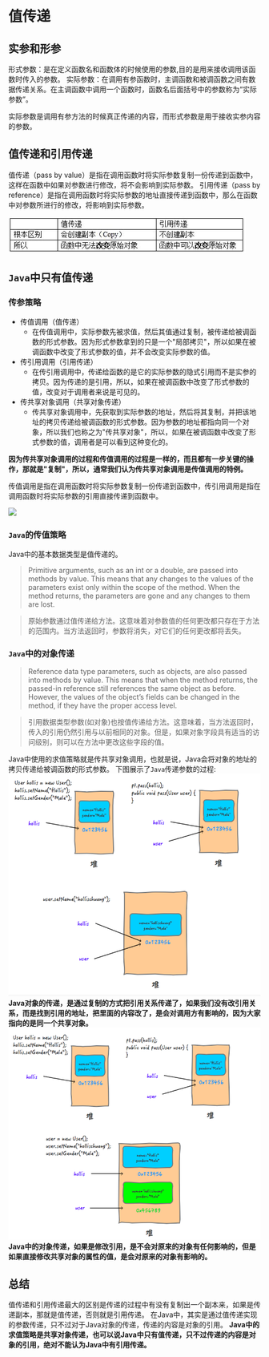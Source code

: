 # 值传递

## 实参和形参
形式参数：是在定义函数名和函数体的时候使用的参数,目的是用来接收调用该函数时传入的参数。
实际参数：在调用有参函数时，主调函数和被调函数之间有数据传递关系。在主调函数中调用一个函数时，函数名后面括号中的参数称为“实际参数”。

实际参数是调用有参方法的时候真正传递的内容，而形式参数是用于接收实参内容的参数。

## 值传递和引用传递
值传递（pass by value）是指在调用函数时将实际参数复制一份传递到函数中，这样在函数中如果对参数进行修改，将不会影响到实际参数。
引用传递（pass by reference）是指在调用函数时将实际参数的地址直接传递到函数中，那么在函数中对参数所进行的修改，将影响到实际参数。

![](2021-01-22-10-54-56.png)

## `Java`中只有值传递

### 传参策略
+ 传值调用（值传递）
    + 在传值调用中，实际参数先被求值，然后其值通过复制，被传递给被调函数的形式参数。因为形式参数拿到的只是一个"局部拷贝"，所以如果在被调函数中改变了形式参数的值，并不会改变实际参数的值。
+ 传引用调用（引用传递）
    + 在传引用调用中，传递给函数的是它的实际参数的隐式引用而不是实参的拷贝。因为传递的是引用，所以，如果在被调函数中改变了形式参数的值，改变对于调用者来说是可见的。
+ 传共享对象调用（共享对象传递）
    + 传共享对象调用中，先获取到实际参数的地址，然后将其复制，并把该地址的拷贝传递给被调函数的形式参数。因为参数的地址都指向同一个对象，所以我们也称之为"传共享对象"，所以，如果在被调函数中改变了形式参数的值，调用者是可以看到这种变化的。

**因为传共享对象调用的过程和传值调用的过程是一样的，而且都有一步关键的操作，那就是"复制"，所以，通常我们认为传共享对象调用是传值调用的特例。**

传值调用是指在调用函数时将实际参数复制一份传递到函数中，传引用调用是指在调用函数时将实际参数的引用直接传递到函数中。

![](https://media.giphy.com/media/I11sJkXFMZqBVeTnNZ/giphy.gif)


### `Java`的传值策略
Java中的基本数据类型是值传递的。
> Primitive arguments, such as an int or a double, are passed into methods by value. This means that any changes to the values of the parameters exist only within the scope of the method. When the method returns, the parameters are gone and any changes to them are lost.

> 原始参数通过值传递给方法。这意味着对参数值的任何更改都只存在于方法的范围内。当方法返回时，参数将消失，对它们的任何更改都将丢失。

### `Java`中的对象传递
> Reference data type parameters, such as objects, are also passed into methods by value. This means that when the method returns, the passed-in reference still references the same object as before. However, the values of the object’s fields can be changed in the method, if they have the proper access level.

> 引用数据类型参数(如对象)也按值传递给方法。这意味着，当方法返回时，传入的引用仍然引用与以前相同的对象。但是，如果对象字段具有适当的访问级别，则可以在方法中更改这些字段的值。

Java中使用的求值策略就是传共享对象调用，也就是说，Java会将对象的地址的拷贝传递给被调函数的形式参数。
下图展示了`Java`传递参数的过程:
![](2021-01-22-13-37-04.png)
**Java对象的传递，是通过复制的方式把引用关系传递了，如果我们没有改引用关系，而是找到引用的地址，把里面的内容改了，是会对调用方有影响的，因为大家指向的是同一个共享对象。**
![](2021-01-22-13-39-21.png)
**Java中的对象传递，如果是修改引用，是不会对原来的对象有任何影响的，但是如果直接修改共享对象的属性的值，是会对原来的对象有影响的。**

## 总结
值传递和引用传递最大的区别是传递的过程中有没有复制出一个副本来，如果是传递副本，那就是值传递，否则就是引用传递。
在Java中，其实是通过值传递实现的参数传递，只不过对于Java对象的传递，传递的内容是对象的引用。
**Java中的求值策略是共享对象传递，也可以说Java中只有值传递，只不过传递的内容是对象的引用，绝对不能认为Java中有引用传递。**